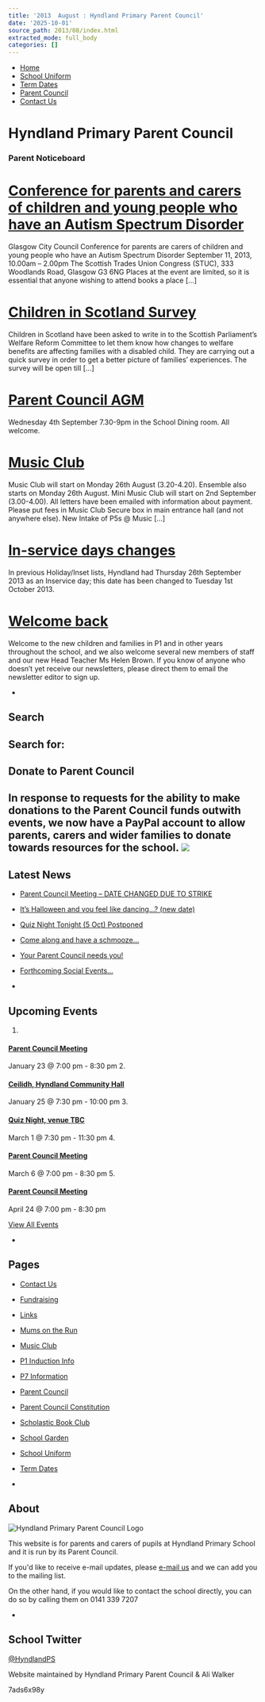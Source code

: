 ```yaml
---
title: '2013  August : Hyndland Primary Parent Council'
date: '2025-10-01'
source_path: 2013/08/index.html
extracted_mode: full_body
categories: []
---
```

- [Home](http://www.hyndlandprimaryparentcouncil.org)
- [School Uniform](school-uniform/)
- [Term Dates](term-dates/)
- [Parent Council](parent-council/)
- [Contact Us](contact-us/)

# Hyndland Primary Parent Council

### Parent Noticeboard

# [Conference for parents and carers of children and young people who have an Autism Spectrum Disorder](/news/conference-for-parents-and-carers-of-children-and-young-people-who-have-an-autism-spectrum-disorder/)

Glasgow City Council Conference for parents are carers of children and young people who have an Autism Spectrum Disorder September 11, 2013, 10.00am – 2.00pm The Scottish Trades Union Congress (STUC), 333 Woodlands Road, Glasgow G3 6NG Places at the event are limited, so it is essential that anyone wishing to attend books a place […]

# [Children in Scotland Survey](/news/children-in-scotland-survey/)

Children in Scotland have been asked to write in to the Scottish Parliament’s Welfare Reform Committee to let them know how changes to welfare benefits are affecting families with a disabled child. They are carrying out a quick survey in order to get a better picture of families’ experiences. The survey will be open till […]

# [Parent Council AGM](/news/parent-council-agm-2/)

Wednesday 4th September 7.30-9pm in the School Dining room. All welcome.

# [Music Club](/news/music-club-2/)

Music Club will start on Monday 26th August (3.20-4.20). Ensemble also starts on Monday 26th August. Mini Music Club will start on 2nd September (3.00-4.00). All letters have been emailed with information about payment. Please put fees in&nbsp;Music Club Secure box in main entrance hall (and not anywhere else). New Intake of P5s @ Music […]

# [In-service days changes](/news/in-service-days-changes/)

In previous Holiday/Inset lists, Hyndland had Thursday 26th September 2013 as an Inservice day; this date has been changed to Tuesday 1st October 2013.

# [Welcome back](/news/welcome-back/)

Welcome to the new children and families in P1 and in other years throughout the school, and we also welcome several new members of staff and our new Head Teacher Ms Helen Brown. If you know of anyone who doesn’t yet receive our newsletters, please direct them to email the newsletter editor to sign up.

- 
## Search

Search for:
- 
## Donate to Parent Council

In response to requests for the ability to make donations to the Parent Council funds outwith events, we now have a PayPal account to allow parents, carers and wider families to donate towards resources for the school. [![](https://www.paypalobjects.com/en_US/i/btn/x-click-butcc-donate.gif)](https://www.paypal.com/cgi-bin/webscr?cmd=_s-xclick&hosted_button_id=BW7E8PDGXH45Y)
- 
## Latest News

- [Parent Council Meeting – DATE CHANGED DUE TO STRIKE](/news/parent-council-meeting-date-changed-due-to-strike/)
- [It’s Halloween and you feel like dancing…? (new date)](/news/its-halloween-and-you-feel-like-dancing-new-date/)
- [Quiz Night Tonight (5 Oct) Postponed](/news/quiz-night-tonight-5-oct-postponed/)
- [Come along and have a schmooze…](/news/come-along-and-have-a-schmooze/)
- [Your Parent Council needs you!](/news/your-parent-council-needs-you-10/)
- [Forthcoming Social Events…](/news/forthcoming-social-events/)

- 
## Upcoming Events

1. 
#### [Parent Council Meeting](event/parent-council-meeting-tbc-3/)

January 23 @ 7:00 pm - 8:30 pm
2. 
#### [Ceilidh, Hyndland Community Hall](event/ceilidh/)

January 25 @ 7:30 pm - 10:00 pm
3. 
#### [Quiz Night, venue TBC](event/quiz-night-venue-tbc/)

March 1 @ 7:30 pm - 11:30 pm
4. 
#### [Parent Council Meeting](event/parent-council-meeting-tbc-4/)

March 6 @ 7:00 pm - 8:30 pm
5. 
#### [Parent Council Meeting](event/parent-council-meeting-tbc-6/)

April 24 @ 7:00 pm - 8:30 pm

[View All Events](events/)

- 
## Pages

- [Contact Us](contact-us/)
- [Fundraising](fundraising/)
- [Links](links/)
- [Mums on the Run](mums-on-the-run/)
- [Music Club](music-club/)
- [P1 Induction Info](p1-induction-info/)
- [P7 Information](p7-information/)
- [Parent Council](parent-council/)
- [Parent Council Constitution](parent-council-constitution/)
- [Scholastic Book Club](scholastic-book-club/)
- [School Garden](school-garden/)
- [School Uniform](school-uniform/)
- [Term Dates](term-dates/)

- 
## About

 ![Hyndland Primary Parent Council Logo](/assets/images/2012/02/logo.gif)

This website is for parents and carers of pupils at Hyndland Primary School and it is run by its Parent Council.

If you'd like to receive e-mail updates, please [e-mail us](mailto:enquiries@hyndlandprimaryparentcouncil.org) and we can add you to the mailing list.

On the other hand, if you would like to contact the school directly, you can do so by calling them on 0141 339 7207

- 
## School Twitter
[@HyndlandPS](https://twitter.com/HyndlandPS)

Website maintained by Hyndland Primary Parent Council & Ali Walker

7ads6x98y
